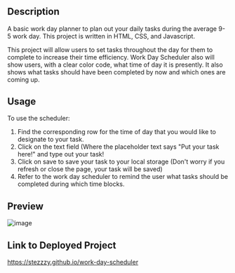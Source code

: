 # <Work-Day-Scheduler>

## Description

A basic work day planner to plan out your daily tasks during the average 9-5 work day. This project is written in HTML, CSS, and Javascript. 

This project will allow users to set tasks throughout the day for them to complete to increase their time efficiency. Work Day Scheduler also will show users, with a clear color code, what time of day it is presently. It also shows what tasks should have been completed by now and which ones are coming up.

## Usage

To use the scheduler:

1. Find the corresponding row for the time of day that you would like to designate to your task.
2. Click on the text field (Where the placeholder text says "Put your task here!" and type out your task!
3. Click on save to save your task to your local storage (Don't worry if you refresh or close the page, your task will be saved)
4. Refer to the work day scheduler to remind the user what tasks should be completed during which time blocks.

## Preview
  
![image](https://user-images.githubusercontent.com/90112060/186785215-7898973f-b562-4d22-ab10-55d46deb05cd.png)


## Link to Deployed Project

https://stezzzy.github.io/work-day-scheduler

